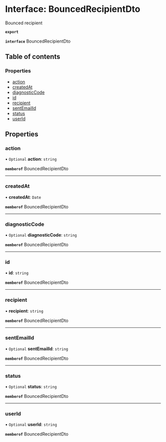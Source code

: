 # Interface: BouncedRecipientDto

Bounced recipient

**`export`**

**`interface`** BouncedRecipientDto

## Table of contents

### Properties

- [action](BouncedRecipientDto.md#action)
- [createdAt](BouncedRecipientDto.md#createdat)
- [diagnosticCode](BouncedRecipientDto.md#diagnosticcode)
- [id](BouncedRecipientDto.md#id)
- [recipient](BouncedRecipientDto.md#recipient)
- [sentEmailId](BouncedRecipientDto.md#sentemailid)
- [status](BouncedRecipientDto.md#status)
- [userId](BouncedRecipientDto.md#userid)

## Properties

### <a id="action" name="action"></a> action

• `Optional` **action**: `string`

**`memberof`** BouncedRecipientDto

___

### <a id="createdat" name="createdat"></a> createdAt

• **createdAt**: `Date`

**`memberof`** BouncedRecipientDto

___

### <a id="diagnosticcode" name="diagnosticcode"></a> diagnosticCode

• `Optional` **diagnosticCode**: `string`

**`memberof`** BouncedRecipientDto

___

### <a id="id" name="id"></a> id

• **id**: `string`

**`memberof`** BouncedRecipientDto

___

### <a id="recipient" name="recipient"></a> recipient

• **recipient**: `string`

**`memberof`** BouncedRecipientDto

___

### <a id="sentemailid" name="sentemailid"></a> sentEmailId

• `Optional` **sentEmailId**: `string`

**`memberof`** BouncedRecipientDto

___

### <a id="status" name="status"></a> status

• `Optional` **status**: `string`

**`memberof`** BouncedRecipientDto

___

### <a id="userid" name="userid"></a> userId

• `Optional` **userId**: `string`

**`memberof`** BouncedRecipientDto
